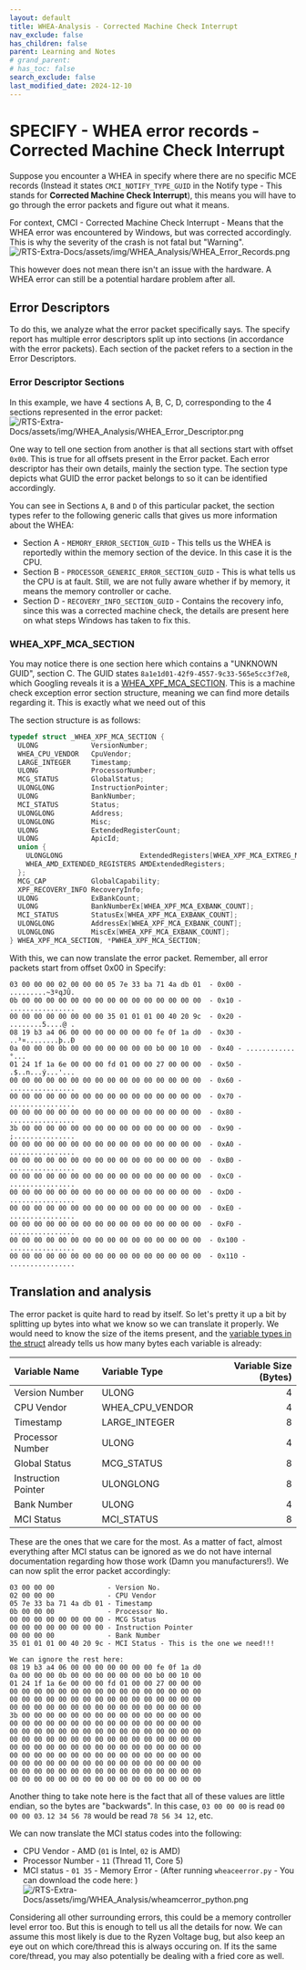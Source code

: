 ```yaml
---
layout: default
title: WHEA-Analysis - Corrected Machine Check Interrupt
nav_exclude: false
has_children: false
parent: Learning and Notes
# grand_parent: 
# has_toc: false
search_exclude: false
last_modified_date: 2024-12-10
---
```

# SPECIFY - WHEA error records - Corrected Machine Check Interrupt

Suppose you encounter a WHEA in specify where there are no specific MCE records (Instead it states `CMCI_NOTIFY_TYPE_GUID` in the Notify type - This stands for **Corrected Machine Check Interrupt**), this means you will have to go through the error packets and figure out what it means.

For context, CMCI - Corrected Machine Check Interrupt - Means that the WHEA error was encountered by Windows, but was corrected accordingly. This is why the severity of the crash is not fatal but "Warning".
![/RTS-Extra-Docs/assets/img/WHEA_Analysis/WHEA_Error_Records.png](/RTS-Extra-Docs/assets/img/WHEA_Analysis/WHEA_Error_Records.png)

This however does not mean there isn't an issue with the hardware. A WHEA error can still be a potential hardare problem after all.

## Error Descriptors
To do this, we analyze what the error packet specifically says. The specify report has multiple error descriptors split up into sections (in accordance with the error packets). Each section of the packet refers to a section in the Error Descriptors.

### Error Descriptor Sections
In this example, we have 4 sections A, B, C, D, corresponding to the 4 sections represented in the error packet:
![/RTS-Extra-Docs/assets/img/WHEA_Analysis/WHEA_Error_Descriptor.png](/RTS-Extra-Docs/assets/img/WHEA_Analysis/WHEA_Error_Descriptor.png)

One way to tell one section from another is that all sections start with offset `0x00`. This is true for all offsets present in the Error packet. Each error descriptor has their own details, mainly the section type. The section type depicts what GUID the error packet belongs to so it can be identified accordingly.

You can see in Sections `A`, `B` and `D` of this particular packet, the section types refer to the following generic calls that gives us more information about the WHEA:
- Section A - `MEMORY_ERROR_SECTION_GUID` - This tells us the WHEA is reportedly within the memory section of the device. In this case it is the CPU.
- Section B - `PROCESSOR_GENERIC_ERROR_SECTION_GUID` - This is what tells us the CPU is at fault. Still, we are not fully aware whether if by memory, it means the memory controller or cache.
- Section D - `RECOVERY_INFO_SECTION_GUID` - Contains the recovery info, since this was a corrected machine check, the details are present here on what steps Windows has taken to fix this.

### WHEA_XPF_MCA_SECTION
You may notice there is one section here which contains a "UNKNOWN GUID", section C. The GUID states `8a1e1d01-42f9-4557-9c33-565e5cc3f7e8`, which Googling reveals it is a [WHEA_XPF_MCA_SECTION](https://learn.microsoft.com/en-us/windows-hardware/drivers/ddi/ntddk/ns-ntddk-_whea_xpf_mca_section). This is a machine check exception error section structure, meaning we can find more details regarding it. This is exactly what we need out of this 

The section structure is as follows:
```C++
typedef struct _WHEA_XPF_MCA_SECTION {
  ULONG             VersionNumber;
  WHEA_CPU_VENDOR   CpuVendor;
  LARGE_INTEGER     Timestamp;
  ULONG             ProcessorNumber;
  MCG_STATUS        GlobalStatus;
  ULONGLONG         InstructionPointer;
  ULONG             BankNumber;
  MCI_STATUS        Status;
  ULONGLONG         Address;
  ULONGLONG         Misc;
  ULONG             ExtendedRegisterCount;
  ULONG             ApicId;
  union {
    ULONGLONG                   ExtendedRegisters[WHEA_XPF_MCA_EXTREG_MAX_COUNT];
    WHEA_AMD_EXTENDED_REGISTERS AMDExtendedRegisters;
  };
  MCG_CAP           GlobalCapability;
  XPF_RECOVERY_INFO RecoveryInfo;
  ULONG             ExBankCount;
  ULONG             BankNumberEx[WHEA_XPF_MCA_EXBANK_COUNT];
  MCI_STATUS        StatusEx[WHEA_XPF_MCA_EXBANK_COUNT];
  ULONGLONG         AddressEx[WHEA_XPF_MCA_EXBANK_COUNT];
  ULONGLONG         MiscEx[WHEA_XPF_MCA_EXBANK_COUNT];
} WHEA_XPF_MCA_SECTION, *PWHEA_XPF_MCA_SECTION;
```

With this, we can now translate the error packet. Remember, all error packets start from offset 0x00 in Specify:
```
03 00 00 00 02 00 00 00 05 7e 33 ba 71 4a db 01  - 0x00 - .........~3ºqJÛ.
0b 00 00 00 00 00 00 00 00 00 00 00 00 00 00 00  - 0x10 - ................
00 00 00 00 00 00 00 00 35 01 01 01 00 40 20 9c  - 0x20 - ........5....@ .
08 19 b3 a4 06 00 00 00 00 00 00 00 fe 0f 1a d0  - 0x30 - ..³¤........þ..Ð
0a 00 00 00 0b 00 00 00 00 00 00 00 b0 00 10 00  - 0x40 - ............°...
01 24 1f 1a 6e 00 00 00 fd 01 00 00 27 00 00 00  - 0x50 - .$..n...ý...'...
00 00 00 00 00 00 00 00 00 00 00 00 00 00 00 00  - 0x60 - ................
00 00 00 00 00 00 00 00 00 00 00 00 00 00 00 00  - 0x70 - ................
00 00 00 00 00 00 00 00 00 00 00 00 00 00 00 00  - 0x80 - ................
3b 00 00 00 00 00 00 00 00 00 00 00 00 00 00 00  - 0x90 - ;...............
00 00 00 00 00 00 00 00 00 00 00 00 00 00 00 00  - 0xA0 - ................
00 00 00 00 00 00 00 00 00 00 00 00 00 00 00 00  - 0xB0 - ................
00 00 00 00 00 00 00 00 00 00 00 00 00 00 00 00  - 0xC0 - ................
00 00 00 00 00 00 00 00 00 00 00 00 00 00 00 00  - 0xD0 - ................
00 00 00 00 00 00 00 00 00 00 00 00 00 00 00 00  - 0xE0 - ................
00 00 00 00 00 00 00 00 00 00 00 00 00 00 00 00  - 0xF0 - ................
00 00 00 00 00 00 00 00 00 00 00 00 00 00 00 00  - 0x100 - ................
00 00 00 00 00 00 00 00 00 00 00 00 00 00 00 00  - 0x110 - ................
```

## Translation and analysis
The error packet is quite hard to read by itself. So let's pretty it up a bit by splitting up bytes into what we know so we can translate it properly. We would need to know the size of the items present, and the [variable types in the struct](https://docs.rs/windows-sys/latest/windows_sys/Wdk/System/SystemServices/struct.WHEA_XPF_MCA_SECTION.html) already tells us how many bytes each variable is already:

| Variable Name               | Variable Type   | Variable Size (Bytes) |
| :-------------------------- | :-------------- | --------------------: |
| Version Number              | ULONG           |                     4 |
| CPU Vendor                  | WHEA_CPU_VENDOR |                     4 |
| Timestamp                   | LARGE_INTEGER   |                     8 |
| Processor Number            | ULONG           |                     4 |
| Global Status               | MCG_STATUS      |                     8 |
| Instruction Pointer         | ULONGLONG       |                     8 |
| Bank Number                 | ULONG           |                     4 |
| MCI Status                  | MCI_STATUS      |                     8 |

These are the ones that we care for the most. As a matter of fact, almost everything after MCI status can be ignored as we do not have internal documentation regarding how those work (Damn you manufacturers!). We can now split the error packet accordingly:

```
03 00 00 00             - Version No.
02 00 00 00             - CPU Vendor
05 7e 33 ba 71 4a db 01 - Timestamp
0b 00 00 00             - Processor No.
00 00 00 00 00 00 00 00 - MCG Status
00 00 00 00 00 00 00 00 - Instruction Pointer
00 00 00 00             - Bank Number
35 01 01 01 00 40 20 9c - MCI Status - This is the one we need!!!

We can ignore the rest here:
08 19 b3 a4 06 00 00 00 00 00 00 00 fe 0f 1a d0
0a 00 00 00 0b 00 00 00 00 00 00 00 b0 00 10 00
01 24 1f 1a 6e 00 00 00 fd 01 00 00 27 00 00 00
00 00 00 00 00 00 00 00 00 00 00 00 00 00 00 00
00 00 00 00 00 00 00 00 00 00 00 00 00 00 00 00
00 00 00 00 00 00 00 00 00 00 00 00 00 00 00 00
3b 00 00 00 00 00 00 00 00 00 00 00 00 00 00 00
00 00 00 00 00 00 00 00 00 00 00 00 00 00 00 00
00 00 00 00 00 00 00 00 00 00 00 00 00 00 00 00
00 00 00 00 00 00 00 00 00 00 00 00 00 00 00 00
00 00 00 00 00 00 00 00 00 00 00 00 00 00 00 00
00 00 00 00 00 00 00 00 00 00 00 00 00 00 00 00
00 00 00 00 00 00 00 00 00 00 00 00 00 00 00 00
00 00 00 00 00 00 00 00 00 00 00 00 00 00 00 00
00 00 00 00 00 00 00 00 00 00 00 00 00 00 00 00
```

Another thing to take note here is the fact that all of these values are little endian, so the bytes are "backwards". In this case, `03 00 00 00` is read `00 00 00 03`. `12 34 56 78` would be read `78 56 34 12`, etc.

We can now translate the MCI status codes into the following:
- CPU Vendor - AMD (`01` is Intel, `02` is AMD)
- Processor Number - `11` (Thread 11, Core 5)
- MCI status - `01 35` - Memory Error - (After running `wheaceerror.py` - You can download the code here: )
![/RTS-Extra-Docs/assets/img/WHEA_Analysis/wheamcerror_python.png](/RTS-Extra-Docs/assets/img/WHEA_Analysis/wheamcerror_python.png)

Considering all other surrounding errors, this could be a memory controller level error too. But this is enough to tell us all the details for now. We can assume this most likely is due to the Ryzen Voltage bug, but also keep an eye out on which core/thread this is always occuring on. If its the same core/thread, you may also potentially be dealing with a fried core as well.
